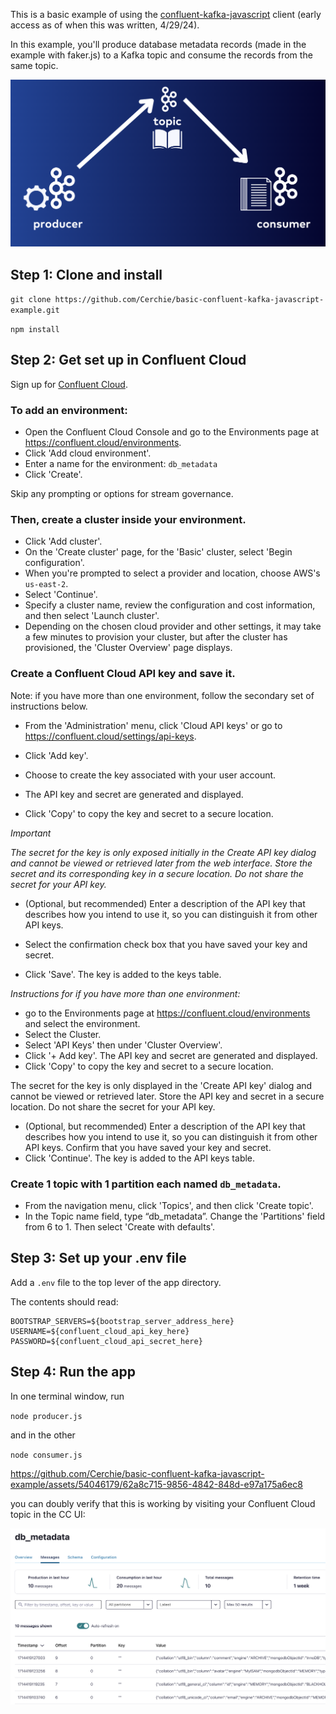 This is a basic example of using the [confluent-kafka-javascript](https://github.com/confluentinc/confluent-kafka-javascript) client (early access as of when this was written, 4/29/24). 

In this example, you'll produce database metadata records (made in the example with faker.js) to a Kafka topic and consume the records from the same topic. 

![CC UI image](/graph.png)

## Step 1: Clone and install

`git clone https://github.com/Cerchie/basic-confluent-kafka-javascript-example.git` 

`npm install` 

## Step 2: Get set up in Confluent Cloud

Sign up for [Confluent Cloud](https://www.confluent.io/confluent-cloud). 

### To add an environment:

- Open the Confluent Cloud Console and go to the Environments page at https://confluent.cloud/environments.
- Click 'Add cloud environment'.
- Enter a name for the environment: `db_metadata`
- Click 'Create'.

Skip any prompting or options for stream governance.

### Then, create a cluster inside your environment.

- Click 'Add cluster'.
- On the 'Create cluster' page, for the 'Basic' cluster, select 'Begin configuration'.
- When you're prompted to select a provider and location, choose AWS's `us-east-2`.
- Select 'Continue'.
- Specify a cluster name, review the configuration and cost information, and then select 'Launch cluster'.
- Depending on the chosen cloud provider and other settings, it may take a few minutes to provision your cluster, but after the cluster has provisioned, the 'Cluster Overview' page displays.
  

### Create a Confluent Cloud API key and save it. 

Note: if you have more than one environment, follow the secondary set of instructions below. 

- From the 'Administration' menu, click 'Cloud API keys' or go to https://confluent.cloud/settings/api-keys.

- Click 'Add key'.

- Choose to create the key associated with your user account.

- The API key and secret are generated and displayed.

- Click 'Copy' to copy the key and secret to a secure location.

*Important*

_The secret for the key is only exposed initially in the Create API key dialog and cannot be viewed or retrieved later from the web interface. Store the secret and its corresponding key in a secure location. Do not share the secret for your API key._

- (Optional, but recommended) Enter a description of the API key that describes how you intend to use it, so you can distinguish it from other API keys.

- Select the confirmation check box that you have saved your key and secret.

- Click 'Save'. The key is added to the keys table.

_Instructions for if you have more than one environment:_

- go to the Environments page at https://confluent.cloud/environments and select the environment.
- Select the Cluster.
- Select 'API Keys' then under 'Cluster Overview'.
- Click '+ Add key'. The API key and secret are generated and displayed.
- Click 'Copy' to copy the key and secret to a secure location.

The secret for the key is only displayed in the 'Create API key' dialog and cannot be viewed or retrieved later. Store the API key and secret in a secure location. Do not share the secret for your API key.

- (Optional, but recommended) Enter a description of the API key that describes how you intend to use it, so you can distinguish it from other API keys. Confirm that you have saved your key and secret.
- Click 'Continue'. The key is added to the API keys table.

### Create 1 topic with 1 partition each named `db_metadata`. 

- From the navigation menu, click 'Topics', and then click 'Create topic'.
- In the Topic name field, type “db_metadata”. Change the 'Partitions' field from 6 to 1. Then select 'Create with defaults'.

## Step 3: Set up your .env file

Add a `.env` file to the top lever of the app directory. 

The contents should read:

```
BOOTSTRAP_SERVERS=${bootstrap_server_address_here}
USERNAME=${confluent_cloud_api_key_here}
PASSWORD=${confluent_cloud_api_secret_here}
```

## Step 4: Run the app

In one terminal window, run 

`node producer.js`

and in the other

`node consumer.js` 

https://github.com/Cerchie/basic-confluent-kafka-javascript-example/assets/54046179/62a8c715-9856-4842-848d-e97a175a6ec8

you can doubly verify that this is working by visiting your Confluent Cloud topic in the CC UI:

![CC UI image](/db_records.png)

